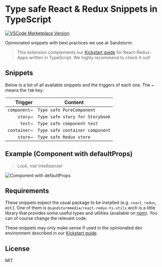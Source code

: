 # Type safe React & Redux Snippets in TypeScript
[![VSCode Marketplace Version](https://img.shields.io/visual-studio-marketplace/v/Sandstorm.vscode-awesome-ts-react-redux-snippets.svg?label=VSCode%20Marketplace&logo=visual-studio-code)](https://marketplace.visualstudio.com/items?itemName=Sandstorm.vscode-awesome-ts-react-redux-snippets)

Opinionated snippets with best practices we use at Sandstorm.

> This extension complements our [Kickstart guide](https://sandstorm.github.io/typescript-react-app-kickstart-guide/) for React-Redux-Apps written in TypeScript. We highly recommend to check it out!

## Snippets

Below is a list of all available snippets and the triggers of each one. The **`→`** means the `TAB` key.

| Trigger  | Content |
| -------: | ------- |
| `component→` | `Type safe PureComponent` |
| `story→`| `Type safe story for Storybook` |
| `test→`| `Type safe component test` |
| `container→` | `Type safe container component` |
| `store→` | `Type safe Redux store` |

## Example (Component with defaultProps)

> Look, ma! Intellisense!

![Component with defaultProps](images/Component&defaultProps.gif)

## Requirements

These snippets expect the usual package to be installed (e.g. `react`, `redux`, ect.). 
One of them is `@sandstormmedia/react-redux-ts-utils` wich is a little library that provides some useful types and utilities (available on [npm](https://www.npmjs.com/package/@sandstormmedia/react-redux-ts-utils)). You can of course change the relevant code.

These snippets may only make sense if used in the opinionated dev environment described in our [Kickstart guide](https://sandstorm.github.io/typescript-react-app-kickstart-guide/).

## License
MIT
